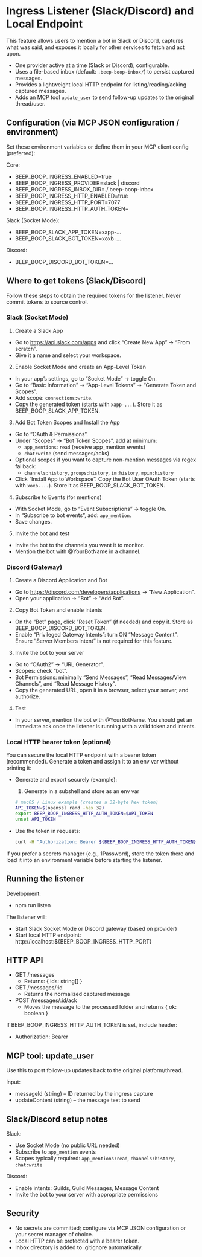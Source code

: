 # Ingress Listener (Slack/Discord) and Local Endpoint

This feature allows users to mention a bot in Slack or Discord, captures what was said, and exposes it locally for other services to fetch and act upon.

- One provider active at a time (Slack or Discord), configurable.
- Uses a file-based inbox (default: `.beep-boop-inbox/`) to persist captured messages.
- Provides a lightweight local HTTP endpoint for listing/reading/acking captured messages.
- Adds an MCP tool `update_user` to send follow-up updates to the original thread/user.

## Configuration (via MCP JSON configuration / environment)

Set these environment variables or define them in your MCP client config (preferred):

Core:
- BEEP_BOOP_INGRESS_ENABLED=true
- BEEP_BOOP_INGRESS_PROVIDER=slack | discord
- BEEP_BOOP_INGRESS_INBOX_DIR=./.beep-boop-inbox
- BEEP_BOOP_INGRESS_HTTP_ENABLED=true
- BEEP_BOOP_INGRESS_HTTP_PORT=7077
- BEEP_BOOP_INGRESS_HTTP_AUTH_TOKEN=<optional bearer token>

Slack (Socket Mode):
- BEEP_BOOP_SLACK_APP_TOKEN=xapp-...
- BEEP_BOOP_SLACK_BOT_TOKEN=xoxb-...

Discord:
- BEEP_BOOP_DISCORD_BOT_TOKEN=...

## Where to get tokens (Slack/Discord)

Follow these steps to obtain the required tokens for the listener. Never commit tokens to source control.

### Slack (Socket Mode)

1) Create a Slack App
- Go to https://api.slack.com/apps and click “Create New App” → “From scratch”.
- Give it a name and select your workspace.

2) Enable Socket Mode and create an App-Level Token
- In your app’s settings, go to “Socket Mode” → toggle On.
- Go to “Basic Information” → “App-Level Tokens” → “Generate Token and Scopes”.
- Add scope: `connections:write`.
- Copy the generated token (starts with `xapp-...`). Store it as BEEP_BOOP_SLACK_APP_TOKEN.

3) Add Bot Token Scopes and Install the App
- Go to “OAuth & Permissions”.
- Under “Scopes” → “Bot Token Scopes”, add at minimum:
  - `app_mentions:read` (receive app_mention events)
  - `chat:write` (send messages/acks)
- Optional scopes if you want to capture non-mention messages via regex fallback:
  - `channels:history`, `groups:history`, `im:history`, `mpim:history`
- Click “Install App to Workspace”. Copy the Bot User OAuth Token (starts with `xoxb-...`). Store it as BEEP_BOOP_SLACK_BOT_TOKEN.

4) Subscribe to Events (for mentions)
- With Socket Mode, go to “Event Subscriptions” → toggle On.
- In “Subscribe to bot events”, add: `app_mention`.
- Save changes.

5) Invite the bot and test
- Invite the bot to the channels you want it to monitor.
- Mention the bot with @YourBotName in a channel.

### Discord (Gateway)

1) Create a Discord Application and Bot
- Go to https://discord.com/developers/applications → “New Application”.
- Open your application → “Bot” → “Add Bot”.

2) Copy Bot Token and enable intents
- On the “Bot” page, click “Reset Token” (if needed) and copy it. Store as BEEP_BOOP_DISCORD_BOT_TOKEN.
- Enable “Privileged Gateway Intents”: turn ON “Message Content”. Ensure “Server Members Intent” is not required for this feature.

3) Invite the bot to your server
- Go to “OAuth2” → “URL Generator”.
- Scopes: check “bot”.
- Bot Permissions: minimally “Send Messages”, “Read Messages/View Channels”, and “Read Message History”.
- Copy the generated URL, open it in a browser, select your server, and authorize.

4) Test
- In your server, mention the bot with @YourBotName. You should get an immediate ack once the listener is running with a valid token and intents.

### Local HTTP bearer token (optional)

You can secure the local HTTP endpoint with a bearer token (recommended). Generate a token and assign it to an env var without printing it:

- Generate and export securely (example):
  1) Generate in a subshell and store as an env var
  ```bash
  # macOS / Linux example (creates a 32-byte hex token)
  API_TOKEN=$(openssl rand -hex 32)
  export BEEP_BOOP_INGRESS_HTTP_AUTH_TOKEN=$API_TOKEN
  unset API_TOKEN
  ```

- Use the token in requests:
  ```bash
  curl -H "Authorization: Bearer ${BEEP_BOOP_INGRESS_HTTP_AUTH_TOKEN}" http://localhost:7077/messages
  ```

If you prefer a secrets manager (e.g., 1Password), store the token there and load it into an environment variable before starting the listener.

## Running the listener

Development:
- npm run listen

The listener will:
- Start Slack Socket Mode or Discord gateway (based on provider)
- Start local HTTP endpoint: http://localhost:${BEEP_BOOP_INGRESS_HTTP_PORT}

## HTTP API

- GET /messages
  - Returns: { ids: string[] }
- GET /messages/:id
  - Returns the normalized captured message
- POST /messages/:id/ack
  - Moves the message to the processed folder and returns { ok: boolean }

If BEEP_BOOP_INGRESS_HTTP_AUTH_TOKEN is set, include header:
- Authorization: Bearer <token>

## MCP tool: update_user

Use this to post follow-up updates back to the original platform/thread.

Input:
- messageId (string) – ID returned by the ingress capture
- updateContent (string) – the message text to send

## Slack/Discord setup notes

Slack:
- Use Socket Mode (no public URL needed)
- Subscribe to `app_mention` events
- Scopes typically required: `app_mentions:read`, `channels:history`, `chat:write`

Discord:
- Enable intents: Guilds, Guild Messages, Message Content
- Invite the bot to your server with appropriate permissions

## Security
- No secrets are committed; configure via MCP JSON configuration or your secret manager of choice.
- Local HTTP can be protected with a bearer token.
- Inbox directory is added to .gitignore automatically.

